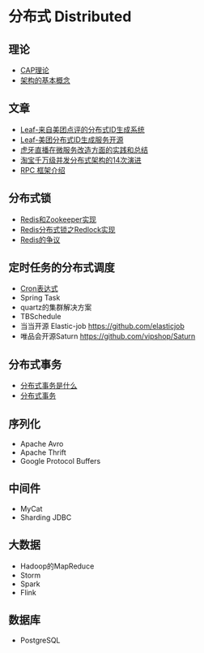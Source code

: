 # 分布式 Distributed

## 理论

- [CAP理论](CAP.md)
- [架构的基本概念](架构的基本概念.md)

## 文章

- [Leaf-来自美团点评的分布式ID生成系统](Leaf-来自美团点评的分布式ID生成系统.md)
- [Leaf-美团分布式ID生成服务开源](Leaf-美团分布式ID生成服务开源.md)
- [虎牙直播在微服务改造方面的实践和总结](虎牙直播在微服务改造方面的实践和总结.md)
- [淘宝千万级并发分布式架构的14次演进](淘宝千万级并发分布式架构的14次演进.md)
- [RPC 框架介绍](RPC框架介绍.md)

## 分布式锁

- [Redis和Zookeeper实现](Redis和Zookeeper实现.md)
- [Redis分布式锁之Redlock实现](Redis分布式锁之Redlock实现.md)
- [Redis的争议](Redis的争议.md)

## 定时任务的分布式调度

- [Cron表达式](Cron表达式.md)
- Spring Task
- quartz的集群解决方案
- TBSchedule
- 当当开源 Elastic-job https://github.com/elasticjob
- 唯品会开源Saturn https://github.com/vipshop/Saturn

## 分布式事务

- [分布式事务是什么](分布式事务是什么.md)
- [分布式事务](分布式事务.md)


## 序列化

- Apache Avro
- Apache Thrift
- Google Protocol Buffers

## 中间件

- MyCat
- Sharding JDBC

## 大数据

- Hadoop的MapReduce
- Storm
- Spark
- Flink

## 数据库

- PostgreSQL

